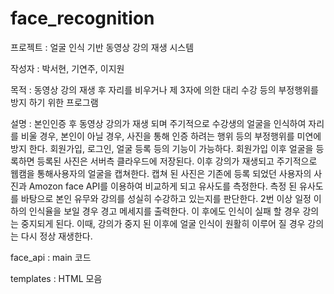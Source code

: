 # face_recognition

프로젝트 : 얼굴 인식 기반 동영상 강의 재생 시스템

작성자 : 박서현, 기연주, 이지원

목적 : 동영상 강의 재생 후 자리를 비우거나 제 3자에 의한 대리 수강 등의 부정행위를 방지 하기 위한 프로그램
 
설명 : 본인인증 후 동영상 강의가 재생 되며 주기적으로 수강생의 얼굴을 인식하여 자리를 비울 경우, 본인이 아닐 경우, 사진을 통해 인증 하려는 행위 등의 부정행위를 미연에 방지 한다.
회원가입, 로그인, 얼굴 등록 등의 기능이 가능하다. 회원가입 이후 얼굴을 등록하면 등록된 사진은 서버측 클라우드에 저장된다. 이후 강의가 재생되고 주기적으로 웹캠을 통해사용자의 얼굴을 캡쳐한다. 캡쳐 된 사진은 기존에 등록 되었던 사용자의 사진과 Amozon face API를 이용하여 비교하게 되고 유사도를 측정한다. 측정 된 유사도를 바탕으로 본인 유무와 강의를 성실히 수강하고 있는지를 판단한다. 2번 이상 일정 이하의 인식율을 보일 경우 경고 메세지를 출력한다. 이 후에도 인식이 실패 할 경우 강의는 중지되게 된다. 이때, 강의가 중지 된 이후에 얼굴 인식이 원활히 이루어 질 경우 강의는 다시 정상 재생한다.


face_api : main 코드

templates : HTML 모음
